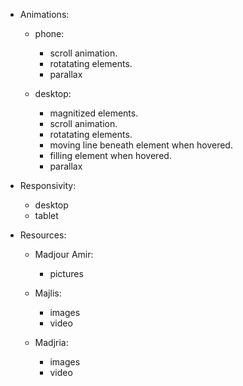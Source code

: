 - Animations:

  - phone:

    - scroll animation.
    - rotatating elements.
    - parallax

  - desktop:

    - magnitized elements.
    - scroll animation.
    - rotatating elements.
    - moving line beneath element when hovered.
    - filling element when hovered.
    - parallax

- Responsivity:

  - desktop
  - tablet

- Resources:

  - Madjour Amir:

    - pictures

  - Majlis:

    - images
    - video

  - Madjria:

    - images
    - video
